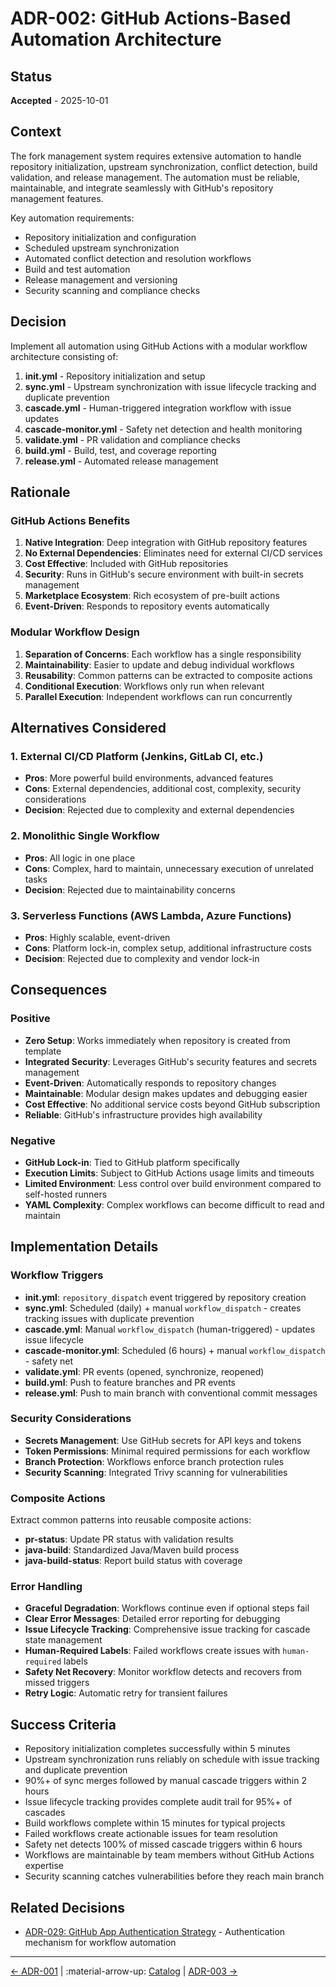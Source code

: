 # ADR-002: GitHub Actions-Based Automation Architecture

## Status
**Accepted** - 2025-10-01

## Context
The fork management system requires extensive automation to handle repository initialization, upstream synchronization, conflict detection, build validation, and release management. The automation must be reliable, maintainable, and integrate seamlessly with GitHub's repository management features.

Key automation requirements:
- Repository initialization and configuration
- Scheduled upstream synchronization
- Automated conflict detection and resolution workflows
- Build and test automation
- Release management and versioning
- Security scanning and compliance checks

## Decision
Implement all automation using GitHub Actions with a modular workflow architecture consisting of:

1. **init.yml** - Repository initialization and setup
2. **sync.yml** - Upstream synchronization with issue lifecycle tracking and duplicate prevention
3. **cascade.yml** - Human-triggered integration workflow with issue updates
4. **cascade-monitor.yml** - Safety net detection and health monitoring
5. **validate.yml** - PR validation and compliance checks
6. **build.yml** - Build, test, and coverage reporting
7. **release.yml** - Automated release management

## Rationale

### GitHub Actions Benefits
1. **Native Integration**: Deep integration with GitHub repository features
2. **No External Dependencies**: Eliminates need for external CI/CD services
3. **Cost Effective**: Included with GitHub repositories
4. **Security**: Runs in GitHub's secure environment with built-in secrets management
5. **Marketplace Ecosystem**: Rich ecosystem of pre-built actions
6. **Event-Driven**: Responds to repository events automatically

### Modular Workflow Design
1. **Separation of Concerns**: Each workflow has a single responsibility
2. **Maintainability**: Easier to update and debug individual workflows
3. **Reusability**: Common patterns can be extracted to composite actions
4. **Conditional Execution**: Workflows only run when relevant
5. **Parallel Execution**: Independent workflows can run concurrently

## Alternatives Considered

### 1. External CI/CD Platform (Jenkins, GitLab CI, etc.)
- **Pros**: More powerful build environments, advanced features
- **Cons**: External dependencies, additional cost, complexity, security considerations
- **Decision**: Rejected due to complexity and external dependencies

### 2. Monolithic Single Workflow
- **Pros**: All logic in one place
- **Cons**: Complex, hard to maintain, unnecessary execution of unrelated tasks
- **Decision**: Rejected due to maintainability concerns

### 3. Serverless Functions (AWS Lambda, Azure Functions)
- **Pros**: Highly scalable, event-driven
- **Cons**: Platform lock-in, complex setup, additional infrastructure costs
- **Decision**: Rejected due to complexity and vendor lock-in

## Consequences

### Positive
- **Zero Setup**: Works immediately when repository is created from template
- **Integrated Security**: Leverages GitHub's security features and secrets management
- **Event-Driven**: Automatically responds to repository changes
- **Maintainable**: Modular design makes updates and debugging easier
- **Cost Effective**: No additional service costs beyond GitHub subscription
- **Reliable**: GitHub's infrastructure provides high availability

### Negative
- **GitHub Lock-in**: Tied to GitHub platform specifically
- **Execution Limits**: Subject to GitHub Actions usage limits and timeouts
- **Limited Environment**: Less control over build environment compared to self-hosted runners
- **YAML Complexity**: Complex workflows can become difficult to read and maintain

## Implementation Details

### Workflow Triggers
- **init.yml**: `repository_dispatch` event triggered by repository creation
- **sync.yml**: Scheduled (daily) + manual `workflow_dispatch` - creates tracking issues with duplicate prevention
- **cascade.yml**: Manual `workflow_dispatch` (human-triggered) - updates issue lifecycle
- **cascade-monitor.yml**: Scheduled (6 hours) + manual `workflow_dispatch` - safety net
- **validate.yml**: PR events (opened, synchronize, reopened)
- **build.yml**: Push to feature branches and PR events
- **release.yml**: Push to main branch with conventional commit messages

### Security Considerations
- **Secrets Management**: Use GitHub secrets for API keys and tokens
- **Token Permissions**: Minimal required permissions for each workflow
- **Branch Protection**: Workflows enforce branch protection rules
- **Security Scanning**: Integrated Trivy scanning for vulnerabilities

### Composite Actions
Extract common patterns into reusable composite actions:
- **pr-status**: Update PR status with validation results
- **java-build**: Standardized Java/Maven build process
- **java-build-status**: Report build status with coverage

### Error Handling
- **Graceful Degradation**: Workflows continue even if optional steps fail
- **Clear Error Messages**: Detailed error reporting for debugging
- **Issue Lifecycle Tracking**: Comprehensive issue tracking for cascade state management
- **Human-Required Labels**: Failed workflows create issues with `human-required` labels
- **Safety Net Recovery**: Monitor workflow detects and recovers from missed triggers
- **Retry Logic**: Automatic retry for transient failures

## Success Criteria
- Repository initialization completes successfully within 5 minutes
- Upstream synchronization runs reliably on schedule with issue tracking and duplicate prevention
- 90%+ of sync merges followed by manual cascade triggers within 2 hours
- Issue lifecycle tracking provides complete audit trail for 95%+ of cascades
- Build workflows complete within 15 minutes for typical projects
- Failed workflows create actionable issues for team resolution
- Safety net detects 100% of missed cascade triggers within 6 hours
- Workflows are maintainable by team members without GitHub Actions expertise
- Security scanning catches vulnerabilities before they reach main branch

## Related Decisions

- [ADR-029: GitHub App Authentication Strategy](029-github-app-authentication-strategy.md) - Authentication mechanism for workflow automation

---

[← ADR-001](001-three-branch-strategy.md) | :material-arrow-up: [Catalog](index.md) | [ADR-003 →](003-template-repository-pattern.md)
